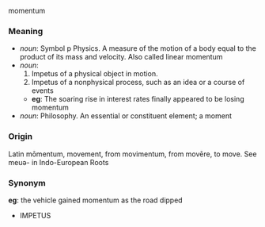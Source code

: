 momentum
### Meaning
+ _noun_: Symbol p Physics. A measure of the motion of a body equal to the product of its mass and velocity. Also called linear momentum
+ _noun_:
   1. Impetus of a physical object in motion.
   2. Impetus of a nonphysical process, such as an idea or a course of events
    + __eg__: The soaring rise in interest rates finally appeared to be losing momentum
+ _noun_: Philosophy. An essential or constituent element; a moment

### Origin

Latin mōmentum, movement, from movimentum, from movēre, to move. See meuə- in Indo-European Roots

### Synonym

__eg__: the vehicle gained momentum as the road dipped

+ IMPETUS


